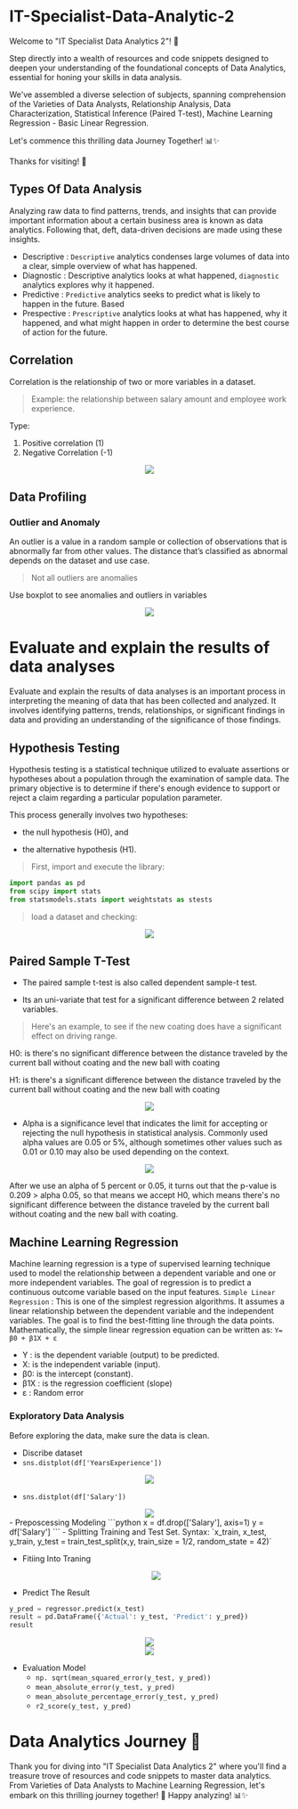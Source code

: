 # IT-Specialist-Data-Analytic-2

Welcome to "IT Specialist Data Analytics 2"! 🛫

Step directly into a wealth of resources and code snippets designed to deepen your understanding of the foundational concepts of Data Analytics, essential for honing your skills in data analysis.

We've assembled a diverse selection of subjects, spanning comprehension of the Varieties of Data Analysts, Relationship Analysis, Data Characterization, Statistical Inference (Paired T-test), Machine Learning Regression - Basic Linear Regression.

Let's commence this thrilling data Journey Together! 📊✨

Thanks for visiting! 🙌

## Types Of Data Analysis
Analyzing raw data to find patterns, trends, and insights that can provide important information about a certain business area is known as data analytics. Following that, deft, data-driven decisions are made using these insights. 
- Descriptive :
  `Descriptive` analytics condenses large volumes of data into a clear, simple overview of what has happened. 
- Diagnostic : 
   Descriptive analytics looks at what happened, `diagnostic` analytics explores why it happened.
- Predictive : 
  `Predictive` analytics seeks to predict what is likely to happen in the future. Based
- Prespective : 
  `Prescriptive` analytics looks at what has happened, why it happened, and what might happen in order to determine the best course of action for the future.

## Correlation

Correlation is the relationship of two or more variables in a dataset.
> Example: the relationship between salary amount and employee work experience.

Type:
1. Positive correlation (1)
2. Negative Correlation (-1)

<div align="center"><img src="https://github.com/salsanssp/IT-Specialist-Data-Analytic-2/assets/166114037/cffa4c51-a097-4731-b806-c6812afe6d3e" /></div>

## Data Profiling

### Outlier and Anomaly

An outlier is a value in a random sample or collection of observations that is abnormally far from other values. The distance that’s classified as abnormal depends on the dataset and use case. 

> Not all outliers are anomalies

Use boxplot to see anomalies and outliers in variables

<div align="center"><img src="https://github.com/salsanssp/IT-Specialist-Data-Analytic-2/assets/166114037/f184f9c1-41f3-403d-a42c-8248d4485737" /></div>

# Evaluate and explain the results of data analyses
Evaluate and explain the results of data analyses is an important process in interpreting the meaning of data that has been collected and analyzed. It involves identifying patterns, trends, relationships, or significant findings in data and providing an understanding of the significance of those findings.

## Hypothesis Testing
Hypothesis testing is a statistical technique utilized to evaluate assertions or hypotheses about a population through the examination of sample data. The primary objective is to determine if there's enough evidence to support or reject a claim regarding a particular population parameter.

This process generally involves two hypotheses:

* the null hypothesis (H0), and

* the alternative hypothesis (H1).

>First, import and execute the library:
```python
import pandas as pd
from scipy import stats
from statsmodels.stats import weightstats as stests
```

>load a dataset and checking:
<div align="center"><img src="https://github.com/Vanz92x/IT-Specialist-Data-Analytics-2/assets/165736197/e7ac8f41-452b-4f51-b7f3-71b9988c10fb" /></div>

## Paired Sample T-Test
* The paired sample t-test is also called dependent sample-t test.
  
* Its an uni-variate that test for a significant difference between 2 related variables.

> Here's an example, to see if the new coating does have a significant effect on driving range.

H0: is there's no significant difference between the distance traveled by the current ball without coating and the new ball with coating

H1: is there's a significant difference between the distance traveled by the current ball without coating and the new ball with coating

<div align="center"><img src="https://github.com/Vanz92x/IT-Specialist-Data-Analytics-2/assets/165736197/8a3f43e3-0f70-44ee-801c-6a8f08dda214" /></div>

* Alpha is a significance level that indicates the limit for accepting or rejecting the null hypothesis in statistical analysis. Commonly used alpha values are 0.05 or 5%, although sometimes other values such as 0.01 or 0.10 may also be used depending on the context.

<div align="center"><img src="https://github.com/Vanz92x/IT-Specialist-Data-Analytics-2/assets/165736197/cb95e45d-6144-4d3b-9379-5f99d29f702c" /></div>

After we use an alpha of 5 percent or 0.05, it turns out that the p-value is 0.209 > alpha 0.05, so that means we accept H0, which means there's no significant difference between the distance traveled by the current ball without coating and the new ball with coating.

## Machine Learning Regression 
Machine learning regression is a type of supervised learning technique used to model the relationship between a dependent variable and one or more independent variables. The goal of regression is to predict a continuous outcome variable based on the input features. `Simple Linear Regression` : This is one of the simplest regression algorithms. It assumes a linear relationship between the dependent variable and the independent variables. The goal is to find the best-fitting line through the data points.
Mathematically, the simple linear regression equation can be written as:
`Y= β0 ​+ β1​X + ε`
- Y : is the dependent variable (output) to be predicted.
- X: is the independent variable (input).
- β0: is the intercept (constant).
- β1​X : is the regression coefficient (slope)
- ε : Random error

### Exploratory Data Analysis
Before exploring the data, make sure the data is clean. 
- Discribe dataset
- `sns.distplot(df['YearsExperience'])`
<div align="center"><img src= "https://github.com/difasafrina/IT-SPECIALIST-Data-Analytic-1IT-SPECIALIST-Data-Analytic-2/assets/113273578/a11f2132-a8ef-4d5c-ae37-e7c38b66ab78" /></div>

- `sns.distplot(df['Salary'])`
<div align="center"><img src="https://github.com/difasafrina/IT-SPECIALIST-Data-Analytic-1IT-SPECIALIST-Data-Analytic-2/assets/113273578/8bc11892-5414-4c2a-9ba2-f83d36402f06" /></div>
- Preposcessing Modeling
```python
  x = df.drop(['Salary'], axis=1)
  y = df['Salary']
```
- Splitting Training and Test Set. 
  Syntax:
  `x_train, x_test, y_train, y_test = train_test_split(x,y, train_size = 1/2, random_state = 42)`
  
- Fitiing Into Traning
  <div align="center"><img src= "https://github.com/difasafrina/IT-SPECIALIST-Data-Analytic-1IT-SPECIALIST-Data-Analytic-2/assets/113273578/c086cbd7-dd59-48b4-ae83-8379a65144df" /></div>

- Predict The Result
 ```python
y_pred = regressor.predict(x_test)
result = pd.DataFrame({'Actual': y_test, 'Predict': y_pred})
result
```
 <div align="center"><img src="https://github.com/difasafrina/IT-SPECIALIST-Data-Analytic-1IT-SPECIALIST-Data-Analytic-2/assets/113273578/eb39706c-ccdf-426f-b281-3e4b0f3fbd77"  /></div>
  <div align="center"><img src="https://github.com/difasafrina/IT-SPECIALIST-Data-Analytic-1IT-SPECIALIST-Data-Analytic-2/assets/113273578/4f6c23f1-bfd9-45b3-a010-3afb9e982378" /></div>

- Evaluation Model
   - `np. sqrt(mean_squared_error(y_test, y_pred))`
   - `mean_absolute_error(y_test, y_pred)`
   - `mean_absolute_percentage_error(y_test, y_pred)`
   - `r2_score(y_test, y_pred)`

# Data Analytics Journey 🌟
Thank you for diving into "IT Specialist Data Analytics 2" where you'll find a treasure trove of resources and code snippets to master data analytics. From Varieties of Data Analysts to Machine Learning Regression, let's embark on this thrilling journey together! 🚀 Happy analyzing! 📊✨
